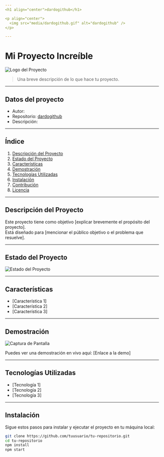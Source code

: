 ```yaml
---
<h1 align="center">dardogithub</h1>

<p align="center">
  <img src="media/dardogithub.gif" alt="dardogithub" />
</p>

---
```


#  Mi Proyecto Increíble

![Logo del Proyecto](ruta/a/tu/logo.png)

> Una breve descripción de lo que hace tu proyecto.

---

## Datos del proyecto

- Autor: 
- Repositorio: [dardogithub](https://github.com/dardogithub/challenge-amigo-secreto_esp-main)
- Descripción:

---

##  Índice

1. [Descripción del Proyecto](#descripción-del-proyecto)
2. [Estado del Proyecto](#estado-del-proyecto)
3. [Características](#características)
4. [Demostración](#demostración)
5. [Tecnologías Utilizadas](#tecnologías-utilizadas)
6. [Instalación](#instalación)
7. [Contribución](#contribución)
8. [Licencia](#licencia)

---

##  Descripción del Proyecto

Este proyecto tiene como objetivo [explicar brevemente el propósito del proyecto].  
Está diseñado para [mencionar el público objetivo o el problema que resuelve].

---

##  Estado del Proyecto

![Estado del Proyecto](https://img.shields.io/badge/estado-en%20desarrollo-yellow)

---

##  Características

- [Característica 1]
- [Característica 2]
- [Característica 3]

---

##  Demostración

![Captura de Pantalla](ruta/a/tu/captura.png)

Puedes ver una demostración en vivo aquí: [Enlace a la demo]

---

##  Tecnologías Utilizadas

- [Tecnología 1]
- [Tecnología 2]
- [Tecnología 3]

---

##  Instalación

Sigue estos pasos para instalar y ejecutar el proyecto en tu máquina local:

```bash
git clone https://github.com/tuusuario/tu-repositorio.git
cd tu-repositorio
npm install
npm start
